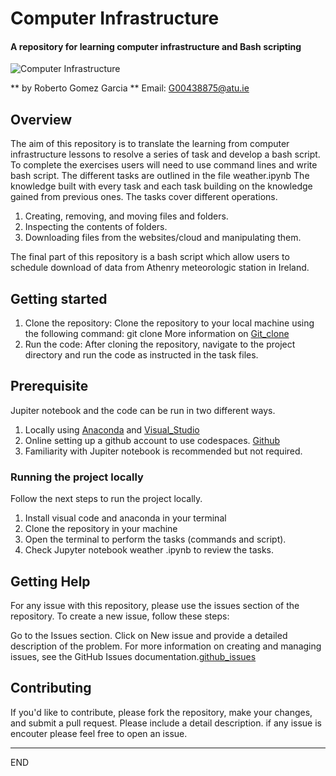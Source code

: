 # Computer Infrastructure

#### A repository for learning computer infrastructure and Bash scripting


![Computer Infrastructure](https://www.mbccs.com/wp-content/uploads/2018/08/it_infrastructure-1.jpg)


** by Roberto Gomez Garcia ** Email: G00438875@atu.ie



## Overview

The aim of this repository is to translate the learning from computer infrastructure lessons to resolve a series of task and develop a bash script. To complete the exercises users will need to use command lines and write bash script. The different tasks are outlined in the file weather.ipynb
The knowledge built with every task and each task building on the knowledge gained from previous ones. The tasks cover different operations.

1)  Creating, removing, and moving files and folders.
2)  Inspecting the contents of folders.
3)  Downloading files from the websites/cloud and manipulating them.

The final part of this repository is a bash script which allow users to schedule download of data from Athenry meteorologic station in Ireland.

## Getting started

1)  Clone the repository:
Clone the repository to your local machine using the following command: git clone <repository-url>
More information on [Git_clone](https://git-scm.com/docs/git-clone)
2)  Run the code: After cloning the repository, navigate to the project directory and run the code as instructed in the task files.

## Prerequisite 

Jupiter notebook and the code can be run in two different ways.

1.  Locally using  [Anaconda](https://www.anaconda.com/download) and [Visual_Studio](https://code.visualstudio.com/?wt.mc_id=vscom_downloads)
2.  Online setting up a github account to use codespaces. [Github](https://github.com/)
3.  Familiarity with Jupiter notebook is recommended but not required.

### Running the project locally

Follow the next steps to run the project locally.
1)	Install visual code and anaconda in your terminal
2)	Clone the repository in your machine
3)	Open the terminal to perform the tasks (commands and script).
4)	Check Jupyter notebook weather .ipynb to review the tasks.


## Getting Help
For any issue with this repository, please use the issues section of the repository. To create a new issue, follow these steps:

Go to the Issues section.
Click on New issue and provide a detailed description of the problem.
For more information on creating and managing issues, see the GitHub Issues documentation.[github_issues](https://docs.github.com/en/issues)

## Contributing

If you'd like to contribute, please fork the repository, make your changes, and submit a pull request. Please include a detail description. if any issue is encouter please feel free to open an issue.

--------------------------
END